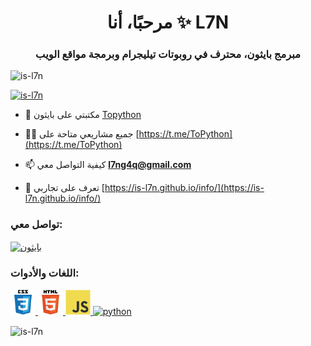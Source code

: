 <h1 align="center">مرحبًا، أنا ✨ L7N</h1>
<h3 align="center">مبرمج بايثون، محترف في روبوتات تيليجرام وبرمجة مواقع الويب</h3>

<p align="left"> <img src="https://komarev.com/ghpvc/?username=is-l7n&label=Profile%20views&color=0e75b6&style=flat" alt="is-l7n" /> </p>

<p align="left"> <a href="https://github.com/ryo-ma/github-profile-trophy"><img src="https://github-profile-trophy.vercel.app/?username=is-l7n" alt="is-l7n" /></a> </p>

- 🔭 مكتبتي على بايثون [Topython](https://github.com/is-L7N/Topython)

- 👨‍💻 جميع مشاريعي متاحة على [https://t.me/ToPython](https://t.me/ToPython)

- 📫 كيفية التواصل معي **l7ng4q@gmail.com**

- 📄 تعرف على تجاربي [https://is-l7n.github.io/info/](https://is-l7n.github.io/info/)

<h3 align="left">تواصل معي:</h3>
<p align="left">
<a href="https://www.youtube.com/c/@بايثون" target="blank"><img align="center" src="https://raw.githubusercontent.com/rahuldkjain/github-profile-readme-generator/master/src/images/icons/Social/youtube.svg" alt="بايثون" height="30" width="40" /></a>
</p>

<h3 align="left">اللغات والأدوات:</h3>
<p align="left"> <a href="https://www.w3schools.com/css/" target="_blank" rel="noreferrer"> <img src="https://raw.githubusercontent.com/devicons/devicon/master/icons/css3/css3-original-wordmark.svg" alt="css3" width="40" height="40"/> </a> <a href="https://www.w3.org/html/" target="_blank" rel="noreferrer"> <img src="https://raw.githubusercontent.com/devicons/devicon/master/icons/html5/html5-original-wordmark.svg" alt="html5" width="40" height="40"/> </a> <a href="https://developer.mozilla.org/en-US/docs/Web/JavaScript" target="_blank" rel="noreferrer"> <img src="https://raw.githubusercontent.com/devicons/devicon/master/icons/javascript/javascript-original.svg" alt="javascript" width="40" height="40"/> </a> <a href="https://www.python.org" الهدف="_blank" rel="noreferrer"> <img src="https://raw.githubusercontent.com/devicons/devicon/master/icons/python/python-original."svg" alt="python" width="40" height="40"/> </a> </p>

<p><img align="center" src="https://github-readme-stats.vercel.app/api/top-langs?username=is-l7n&show_icons=true&locale=ar&layout=compact" alt="is-l7n" /></p>

